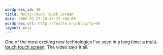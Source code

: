 ```yaml
--- 
wordpress_id: 48
title: Multi-Touch Touch Screen
date: 2006-02-27 10:45:23 +00:00
wordpress_url: http://footle.org/blog/?p=48
layout: post
---
```

One of the most exciting new technologies I've seen in a long time: a <a href="http://mrl.nyu.edu/%7Ejhan/ftirtouch/index.html">multi-touch touch screen</a>. The video says it all.

<div>
<object height="350" width="425">
<param name="movie" value="http://www.youtube.com/v/zp-y3ZNaCqs"><embed src="http://www.youtube.com/v/zp-y3ZNaCqs" type="application/x-shockwave-flash" height="350" width="425"></embed></param></object>
</div>

